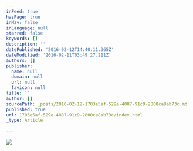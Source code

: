 ```yaml
---
inFeed: true
hasPage: true
inNav: false
inLanguage: null
starred: false
keywords: []
description: ''
datePublished: '2016-02-12T14:40:11.365Z'
dateModified: '2016-02-11T03:49:27.211Z'
authors: []
publisher:
  name: null
  domain: null
  url: null
  favicon: null
title: ''
author: []
sourcePath: _posts/2016-02-12-1703e5af-529e-4087-91c9-2800ca8ab73c.md
published: true
url: 1703e5af-529e-4087-91c9-2800ca8ab73c/index.html
_type: Article

---
```

![](https://the-grid-user-content.s3-us-west-2.amazonaws.com/d6b323a2-8f8d-4ef4-93f6-0771fadd6b99.gif)